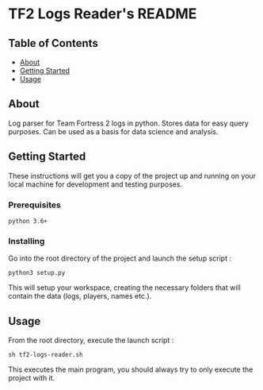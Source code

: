 # TF2 Logs Reader's README

## Table of Contents

- [About](#about)
- [Getting Started](#getting-started)
- [Usage](#usage)


## About

Log parser for Team Fortress 2 logs in python. Stores data for easy query purposes. Can be used as a basis for data science and analysis.

## Getting Started

These instructions will get you a copy of the project up and running on your local machine for development and testing purposes.

### Prerequisites

```
python 3.6+
```


### Installing

Go into the root directory of the project and launch the setup script :
```
python3 setup.py
```
This will setup your workspace, creating the necessary folders that will contain the data (logs, players, names etc.).


## Usage

From the root directory, execute the launch script :
```
sh tf2-logs-reader.sh
```
This executes the main program, you should always try to only execute the project with it.



